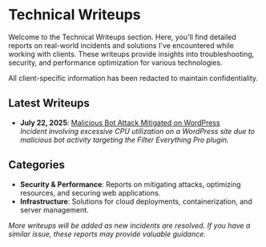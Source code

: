 # Technical Writeups

Welcome to the Technical Writeups section. Here, you'll find detailed reports on real-world incidents and solutions I've encountered while working with clients. These writeups provide insights into troubleshooting, security, and performance optimization for various technologies.

All client-specific information has been redacted to maintain confidentiality.

## Latest Writeups

- **July 22, 2025**: [Malicious Bot Attack Mitigated on WordPress](/writeups/incidents/2025-07-22-technical-report-bot-traffic-mitigation-filter-everything-plugin.md)  
  *Incident involving excessive CPU utilization on a WordPress site due to malicious bot activity targeting the Filter Everything Pro plugin.*

## Categories

- **Security & Performance**: Reports on mitigating attacks, optimizing resources, and securing web applications.
- **Infrastructure**: Solutions for cloud deployments, containerization, and server management.

*More writeups will be added as new incidents are resolved. If you have a similar issue, these reports may provide valuable guidance.*